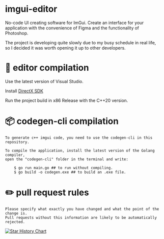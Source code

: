# imgui-editor
No-code UI creating software for ImGui. Create an interface for your application with the convenience of Figma and the functionality of Photoshop.

The project is developing quite slowly due to my busy schedule in real life, so I decided it was worth opening it up to other developers.


# 🔩 editor compilation
Use the latest version of Visual Studio.

Install [DirectX SDK](www.microsoft.com/en-us/download/details.aspx?id=6812)

Run the project build in x86 Release with the C++20 version. 


# 📦 codegen-cli compilation
    To generate c++ imgui code, you need to use the codegen-cli in this repository. 

    To compile the application, install the latest version of the Golang compiler, 
    open the "codegen-cli" folder in the terminal and write:

        $ go run main.go ## to run without compiling.
        $ go build -o codegen.exe ## to build an .exe file.

# ✏️ pull request rules
    Please specify what exactly you have changed and what the point of the change is.
    Pull requests without this information are likely to be automatically rejected.
   
   
   
[![Star History Chart](https://api.star-history.com/svg?repos=pearleascent/imgui-editor&type=Timeline)](https://star-history.com/#pearleascent/imgui-editor&Timeline)
